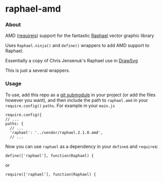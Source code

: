 raphael-amd
===========

### About

AMD ([requirejs](http://requirejs.org/)) support for the fantastic [Raphael](https://github.com/DmitryBaranovskiy/raphael) vector graphic library

Uses `Raphael.ninja()` and `define()` wrappers to add AMD support to Raphael.

Essentially a copy of Chris Jensenuk's Raphael use in [DrawSvg](https://github.com/chrisjensenuk/DrawSvg)

This is just a several wrappers.

### Usage

To use, add this repo as a [git submodule](http://git-scm.com/book/en/Git-Tools-Submodules) in your project (or add the files however you want), and then include 
the path to `raphael.amd` in your `require.config()` `paths`. For example in your `main.js`

    require.config({
    // ...
    paths: {
      // ...
      'raphael': '../vendor/raphael.2.1.0.amd',
      // ...

Now you can use `raphael` as a dependency in your `define`s and `require`s:

    define(['raphael'], function(Raphael) {

or

    require(['raphael'], function(Raphael) {

    